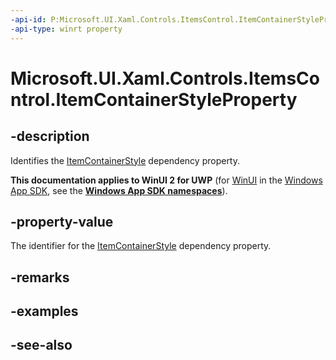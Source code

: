 ```yaml
---
-api-id: P:Microsoft.UI.Xaml.Controls.ItemsControl.ItemContainerStyleProperty
-api-type: winrt property
---
```


<!-- Property syntax
public Windows.UI.Xaml.DependencyProperty ItemContainerStyleProperty { get; }
-->

# Microsoft.UI.Xaml.Controls.ItemsControl.ItemContainerStyleProperty

## -description
Identifies the [ItemContainerStyle](itemscontrol_itemcontainerstyle.md) dependency property.

**This documentation applies to WinUI 2 for UWP** (for [WinUI](/windows/apps/winui/winui3/) in the [Windows App SDK](/windows/apps/windows-app-sdk/), see the **[Windows App SDK namespaces](/windows/windows-app-sdk/api/winrt/)**).

## -property-value
The identifier for the [ItemContainerStyle](itemscontrol_itemcontainerstyle.md) dependency property.

## -remarks

## -examples

## -see-also
